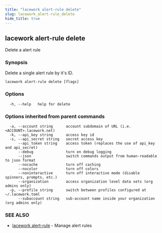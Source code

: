 ```yaml
---
title: "lacework alert-rule delete"
slug: lacework_alert-rule_delete
hide_title: true
---
```


## lacework alert-rule delete

Delete a alert rule

### Synopsis

Delete a single alert rule by it's ID.

```
lacework alert-rule delete [flags]
```

### Options

```
  -h, --help   help for delete
```

### Options inherited from parent commands

```
  -a, --account string      account subdomain of URL (i.e. <ACCOUNT>.lacework.net)
  -k, --api_key string      access key id
  -s, --api_secret string   secret access key
      --api_token string    access token (replaces the use of api_key and api_secret)
      --debug               turn on debug logging
      --json                switch commands output from human-readable to json format
      --nocache             turn off caching
      --nocolor             turn off colors
      --noninteractive      turn off interactive mode (disable spinners, prompts, etc.)
      --organization        access organization level data sets (org admins only)
  -p, --profile string      switch between profiles configured at ~/.lacework.toml
      --subaccount string   sub-account name inside your organization (org admins only)
```

### SEE ALSO

* [lacework alert-rule](lacework_alert-rule.md)	 - Manage alert rules

